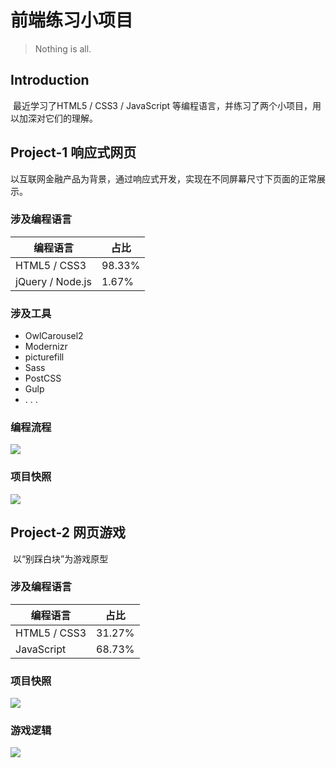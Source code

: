 # 前端练习小项目

> Nothing is all.

## Introduction

​       最近学习了HTML5 / CSS3 / JavaScript 等编程语言，并练习了两个小项目，用以加深对它们的理解。

## Project-1 响应式网页

​       以互联网金融产品为背景，通过响应式开发，实现在不同屏幕尺寸下页面的正常展示。

### 涉及编程语言

| 编程语言         | 占比   |
| ---------------- | ------ |
| HTML5 / CSS3     | 98.33% |
| jQuery / Node.js | 1.67%  |

### 涉及工具

- OwlCarousel2 
- Modernizr
- picturefill 
- Sass 
- PostCSS 
- Gulp
-  . . .

### 编程流程

![](https://github.com/yushanla/H5Exercise/blob/master/responsiveWeb/src/img/flow.PNG?raw=true)

### 项目快照

![](https://github.com/yushanla/H5Exercise/blob/master/responsiveWeb/src/img/Project-1.png?raw=true)

## Project-2 网页游戏

​		以“别踩白块”为游戏原型

### 涉及编程语言

| 编程语言     | 占比   |
| ------------ | ------ |
| HTML5 / CSS3 | 31.27% |
| JavaScript   | 68.73% |

### 项目快照

![](https://github.com/yushanla/H5Exercise/blob/master/whiteVsBlack/img/Project-2-l.PNG?raw=true)

### 游戏逻辑

![](https://github.com/yushanla/H5Exercise/blob/master/whiteVsBlack/logicDiagram.png?raw=true)